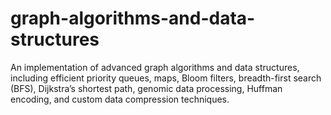 # graph-algorithms-and-data-structures
An implementation of advanced graph algorithms and data structures, including efficient priority queues, maps, Bloom filters, breadth-first search (BFS), Dijkstra’s shortest path, genomic data processing, Huffman encoding, and custom data compression techniques.
